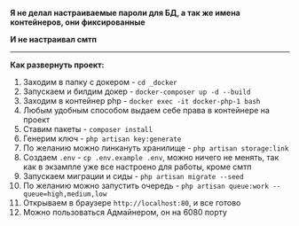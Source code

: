 **Я не делал настраиваемые пароли для БД, а так же имена контейнеров, они фиксированные**

**И не настраивал смтп**
_______
**Как развернуть проект:**

1. Заходим в папку с докером - `cd _docker`
2. Запускаем и билдим докер - `docker-composer up -d --build`
3. Заходим в контейнер php - `docker exec -it docker-php-1 bash`
4. Любым удобным способом выдаем себе права в контейнере на проект
5. Ставим пакеты - `composer install`
6. Генерим ключ - `php artisan key:generate`
7. По желанию можно линкануть хранилище - `php artisan storage:link`
8. Создаем `.env` - `cp .env.example .env`, можно ничего не менять, так как в экзампле уже все настроено для работы, кроме смтп
9. Запускаем миграции и сиды - `php artisan migrate --seed`
10. По желанию можно запустить очередь - `php artisan queue:work --queue=high,medium,low`
11. Открываем в браузере `http://localhost:80`, и все готово
12. Можно пользоваться Адмайнером, он на 6080 порту
